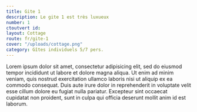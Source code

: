 ```yaml
---
title: Gite 1
description: Le gite 1 est très luxueux
number: 1
ctoutvert id:
layout: Cottage
route: fr/gite-1
cover: "/uploads/cottage.png"
category: Gîtes individuels 5/7 pers.
---
```


Lorem ipsum dolor sit amet, consectetur adipisicing elit, sed do eiusmod tempor incididunt ut labore et dolore magna aliqua. Ut enim ad minim veniam, quis nostrud exercitation ullamco laboris nisi ut aliquip ex ea commodo consequat. Duis aute irure dolor in reprehenderit in voluptate velit esse cillum dolore eu fugiat nulla pariatur. Excepteur sint occaecat cupidatat non proident, sunt in culpa qui officia deserunt mollit anim id est laborum.
